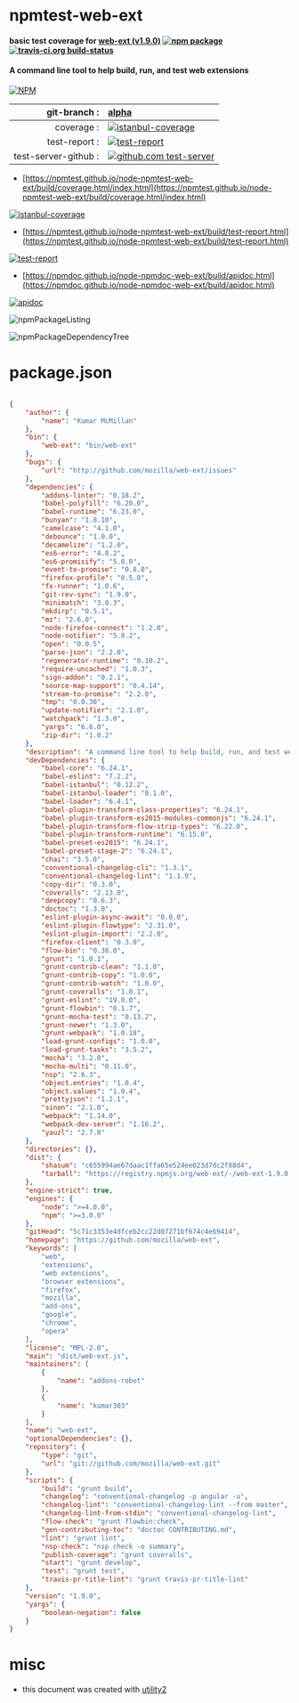 # npmtest-web-ext

#### basic test coverage for  [web-ext (v1.9.0)](https://github.com/mozilla/web-ext)  [![npm package](https://img.shields.io/npm/v/npmtest-web-ext.svg?style=flat-square)](https://www.npmjs.org/package/npmtest-web-ext) [![travis-ci.org build-status](https://api.travis-ci.org/npmtest/node-npmtest-web-ext.svg)](https://travis-ci.org/npmtest/node-npmtest-web-ext)

#### A command line tool to help build, run, and test web extensions

[![NPM](https://nodei.co/npm/web-ext.png?downloads=true&downloadRank=true&stars=true)](https://www.npmjs.com/package/web-ext)

| git-branch : | [alpha](https://github.com/npmtest/node-npmtest-web-ext/tree/alpha)|
|--:|:--|
| coverage : | [![istanbul-coverage](https://npmtest.github.io/node-npmtest-web-ext/build/coverage.badge.svg)](https://npmtest.github.io/node-npmtest-web-ext/build/coverage.html/index.html)|
| test-report : | [![test-report](https://npmtest.github.io/node-npmtest-web-ext/build/test-report.badge.svg)](https://npmtest.github.io/node-npmtest-web-ext/build/test-report.html)|
| test-server-github : | [![github.com test-server](https://npmtest.github.io/node-npmtest-web-ext/GitHub-Mark-32px.png)](https://npmtest.github.io/node-npmtest-web-ext/build/app/index.html) | | build-artifacts : | [![build-artifacts](https://npmtest.github.io/node-npmtest-web-ext/glyphicons_144_folder_open.png)](https://github.com/npmtest/node-npmtest-web-ext/tree/gh-pages/build)|

- [https://npmtest.github.io/node-npmtest-web-ext/build/coverage.html/index.html](https://npmtest.github.io/node-npmtest-web-ext/build/coverage.html/index.html)

[![istanbul-coverage](https://npmtest.github.io/node-npmtest-web-ext/build/screenCapture.buildCi.browser.%252Ftmp%252Fbuild%252Fcoverage.lib.html.png)](https://npmtest.github.io/node-npmtest-web-ext/build/coverage.html/index.html)

- [https://npmtest.github.io/node-npmtest-web-ext/build/test-report.html](https://npmtest.github.io/node-npmtest-web-ext/build/test-report.html)

[![test-report](https://npmtest.github.io/node-npmtest-web-ext/build/screenCapture.buildCi.browser.%252Ftmp%252Fbuild%252Ftest-report.html.png)](https://npmtest.github.io/node-npmtest-web-ext/build/test-report.html)

- [https://npmdoc.github.io/node-npmdoc-web-ext/build/apidoc.html](https://npmdoc.github.io/node-npmdoc-web-ext/build/apidoc.html)

[![apidoc](https://npmdoc.github.io/node-npmdoc-web-ext/build/screenCapture.buildCi.browser.%252Ftmp%252Fbuild%252Fapidoc.html.png)](https://npmdoc.github.io/node-npmdoc-web-ext/build/apidoc.html)

![npmPackageListing](https://npmtest.github.io/node-npmtest-web-ext/build/screenCapture.npmPackageListing.svg)

![npmPackageDependencyTree](https://npmtest.github.io/node-npmtest-web-ext/build/screenCapture.npmPackageDependencyTree.svg)



# package.json

```json

{
    "author": {
        "name": "Kumar McMillan"
    },
    "bin": {
        "web-ext": "bin/web-ext"
    },
    "bugs": {
        "url": "http://github.com/mozilla/web-ext/issues"
    },
    "dependencies": {
        "addons-linter": "0.18.2",
        "babel-polyfill": "6.20.0",
        "babel-runtime": "6.23.0",
        "bunyan": "1.8.10",
        "camelcase": "4.1.0",
        "debounce": "1.0.0",
        "decamelize": "1.2.0",
        "es6-error": "4.0.2",
        "es6-promisify": "5.0.0",
        "event-to-promise": "0.8.0",
        "firefox-profile": "0.5.0",
        "fx-runner": "1.0.6",
        "git-rev-sync": "1.9.0",
        "minimatch": "3.0.3",
        "mkdirp": "0.5.1",
        "mz": "2.6.0",
        "node-firefox-connect": "1.2.0",
        "node-notifier": "5.0.2",
        "open": "0.0.5",
        "parse-json": "2.2.0",
        "regenerator-runtime": "0.10.2",
        "require-uncached": "1.0.3",
        "sign-addon": "0.2.1",
        "source-map-support": "0.4.14",
        "stream-to-promise": "2.2.0",
        "tmp": "0.0.30",
        "update-notifier": "2.1.0",
        "watchpack": "1.3.0",
        "yargs": "6.6.0",
        "zip-dir": "1.0.2"
    },
    "description": "A command line tool to help build, run, and test web extensions",
    "devDependencies": {
        "babel-core": "6.24.1",
        "babel-eslint": "7.2.2",
        "babel-istanbul": "0.12.2",
        "babel-istanbul-loader": "0.1.0",
        "babel-loader": "6.4.1",
        "babel-plugin-transform-class-properties": "6.24.1",
        "babel-plugin-transform-es2015-modules-commonjs": "6.24.1",
        "babel-plugin-transform-flow-strip-types": "6.22.0",
        "babel-plugin-transform-runtime": "6.15.0",
        "babel-preset-es2015": "6.24.1",
        "babel-preset-stage-2": "6.24.1",
        "chai": "3.5.0",
        "conventional-changelog-cli": "1.3.1",
        "conventional-changelog-lint": "1.1.9",
        "copy-dir": "0.3.0",
        "coveralls": "2.13.0",
        "deepcopy": "0.6.3",
        "doctoc": "1.3.0",
        "eslint-plugin-async-await": "0.0.0",
        "eslint-plugin-flowtype": "2.31.0",
        "eslint-plugin-import": "2.2.0",
        "firefox-client": "0.3.0",
        "flow-bin": "0.38.0",
        "grunt": "1.0.1",
        "grunt-contrib-clean": "1.1.0",
        "grunt-contrib-copy": "1.0.0",
        "grunt-contrib-watch": "1.0.0",
        "grunt-coveralls": "1.0.1",
        "grunt-eslint": "19.0.0",
        "grunt-flowbin": "0.1.7",
        "grunt-mocha-test": "0.13.2",
        "grunt-newer": "1.3.0",
        "grunt-webpack": "1.0.18",
        "load-grunt-configs": "1.0.0",
        "load-grunt-tasks": "3.5.2",
        "mocha": "3.2.0",
        "mocha-multi": "0.11.0",
        "nsp": "2.6.3",
        "object.entries": "1.0.4",
        "object.values": "1.0.4",
        "prettyjson": "1.2.1",
        "sinon": "2.1.0",
        "webpack": "1.14.0",
        "webpack-dev-server": "1.16.2",
        "yauzl": "2.7.0"
    },
    "directories": {},
    "dist": {
        "shasum": "c655994ae67daac1ffa65e524ee023d7dc2f88d4",
        "tarball": "https://registry.npmjs.org/web-ext/-/web-ext-1.9.0.tgz"
    },
    "engine-strict": true,
    "engines": {
        "node": ">=4.0.0",
        "npm": ">=3.0.0"
    },
    "gitHead": "5c71c3353e4dfceb2cc22d07271bf674c4e69414",
    "homepage": "https://github.com/mozilla/web-ext",
    "keywords": [
        "web",
        "extensions",
        "web extensions",
        "browser extensions",
        "firefox",
        "mozilla",
        "add-ons",
        "google",
        "chrome",
        "opera"
    ],
    "license": "MPL-2.0",
    "main": "dist/web-ext.js",
    "maintainers": [
        {
            "name": "addons-robot"
        },
        {
            "name": "kumar303"
        }
    ],
    "name": "web-ext",
    "optionalDependencies": {},
    "repository": {
        "type": "git",
        "url": "git://github.com/mozilla/web-ext.git"
    },
    "scripts": {
        "build": "grunt build",
        "changelog": "conventional-changelog -p angular -u",
        "changelog-lint": "conventional-changelog-lint --from master",
        "changelog-lint-from-stdin": "conventional-changelog-lint",
        "flow-check": "grunt flowbin:check",
        "gen-contributing-toc": "doctoc CONTRIBUTING.md",
        "lint": "grunt lint",
        "nsp-check": "nsp check -o summary",
        "publish-coverage": "grunt coveralls",
        "start": "grunt develop",
        "test": "grunt test",
        "travis-pr-title-lint": "grunt travis-pr-title-lint"
    },
    "version": "1.9.0",
    "yargs": {
        "boolean-negation": false
    }
}
```



# misc
- this document was created with [utility2](https://github.com/kaizhu256/node-utility2)
